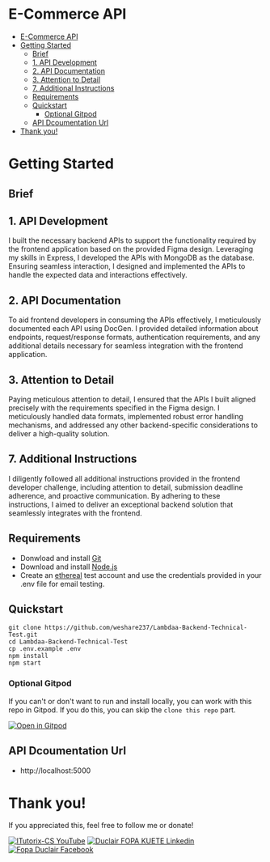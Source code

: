 # E-Commerce API

- [E-Commerce API](#e-commerce-api)
- [Getting Started](#getting-started)
  - [Brief](#brief)
  - [1. API Development](#1-api-development)
  - [2. API Documentation](#2-api-documentation)
  - [3. Attention to Detail](#3-attention-to-detail)
  - [7. Additional Instructions](#7-additional-instructions)
  - [Requirements](#requirements)
  - [Quickstart](#quickstart)
    - [Optional Gitpod](#optional-gitpod)
  - [API Dcoumentation Url](#api-dcoumentation-url)
- [Thank you!](#thank-you)

# Getting Started

## Brief

## 1. API Development

I built the necessary backend APIs to support the functionality required by the frontend application based on the provided Figma design. Leveraging my skills in Express, I developed the APIs with MongoDB as the database. Ensuring seamless interaction, I designed and implemented the APIs to handle the expected data and interactions effectively.

## 2. API Documentation

To aid frontend developers in consuming the APIs effectively, I meticulously documented each API using DocGen. I provided detailed information about endpoints, request/response formats, authentication requirements, and any additional details necessary for seamless integration with the frontend application.

## 3. Attention to Detail

Paying meticulous attention to detail, I ensured that the APIs I built aligned precisely with the requirements specified in the Figma design. I meticulously handled data formats, implemented robust error handling mechanisms, and addressed any other backend-specific considerations to deliver a high-quality solution.

## 7. Additional Instructions

I diligently followed all additional instructions provided in the frontend developer challenge, including attention to detail, submission deadline adherence, and proactive communication. By adhering to these instructions, I aimed to deliver an exceptional backend solution that seamlessly integrates with the frontend.

## Requirements

- Donwload and install [Git](https://git-scm.com/book/en/v2/Getting-Started-Installing-Git)
- Download and install [Node.js](https://nodejs.org/en)
- Create an [ethereal](https://ethereal.email/) test account and use the credentials provided in your .env file for email testing.

## Quickstart

```
git clone https://github.com/weshare237/Lambdaa-Backend-Technical-Test.git
cd Lambdaa-Backend-Technical-Test
cp .env.example .env
npm install
npm start
```

### Optional Gitpod

If you can't or don't want to run and install locally, you can work with this repo in Gitpod. If you do this, you can skip the `clone this repo` part.

[![Open in Gitpod](https://gitpod.io/button/open-in-gitpod.svg)](https://gitpod.io/#github.com/Lambdaa-Backend-Technical-Test)

## API Dcoumentation Url

- http://localhost:5000

# Thank you!

If you appreciated this, feel free to follow me or donate!

[![ITutorix-CS YouTube](https://img.shields.io/badge/YouTube-FF0000?style=for-the-badge&logo=youtube&logoColor=white)](https://www.youtube.com/@itutorix)
[![Duclair FOPA KUETE Linkedin](https://img.shields.io/badge/LinkedIn-0077B5?style=for-the-badge&logo=linkedin&logoColor=white)](https://www.linkedin.com/in/duclair-fopa/)
[![Fopa Duclair Facebook](https://img.shields.io/badge/Facebook-0077B5?style=for-the-badge&logo=facebook&logoColor=white)](https://www.facebook.com/duclair.kuete.3)
